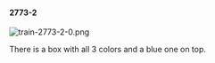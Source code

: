 #### 2773-2
![train-2773-2-0.png](https://github.com/lil-lab/nlvr/raw/master/nlvr/train/images/9/train-2773-2-0.png "train-2773-2-0.png")

There is a box with all 3 colors and a blue one on top.